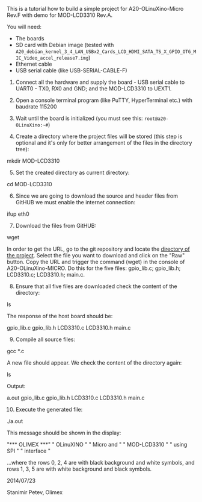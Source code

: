 This is a tutorial how to build a simple project for A20-OLinuXino-Micro Rev.F with demo for MOD-LCD3310 Rev.A.

You will need:

- The boards
- SD card with Debian image (tested with ``A20_debian_kernel_3_4_LAN_USBx2_Cards_LCD_HDMI_SATA_TS_X_GPIO_OTG_MIC_Video_accel_release7.img``)
- Ethernet cable
- USB serial cable (like USB-SERIAL-CABLE-F)

1. Connect all the hardware and supply the board - USB serial cable to UART0 - TX0, RX0 and GND; and the MOD-LCD3310 to UEXT1.

2. Open a console terminal program (like PuTTY, HyperTerminal etc.) with baudrate 115200

3. Wait until the board is initialized (you must see this: ``root@a20-OLinuXino:~#``)

4. Create a directory where the project files will be stored (this step is optional and it's only for better arrangement of the files in the directory tree):

  mkdir MOD-LCD3310

5. Set the created directory as current directory:

  cd MOD-LCD3310

6. Since we are going to download the source and header files from GitHUB we must enable the internet connection:

  ifup eth0

7. Download the files from GitHUB:

  wget <URL>

In order to get the URL, go to the git repository and locate the [directory of the project](https://github.com/OLIMEX/OLINUXINO/tree/master/SOFTWARE/A20/A20-OLinuXino-Micro%20with%20MOD-LCD3310).
Select the file you want to download and click on the "Raw" button.
Copy the URL and trigger the command (wget) in the console of A20-OLinuXino-MICRO.
Do this for the five files: gpio_lib.c; gpio_lib.h; LCD3310.c; LCD3310.h; main.c.

8. Ensure that all five files are downloaded check the content of the directory:

  ls

The response of the host board should be:

  gpio_lib.c  gpio_lib.h  LCD3310.c  LCD3310.h  main.c

9. Compile all source files:

  gcc *.c

A new file should appear.
We check the content of the directory again:

  ls

Output:

  a.out  gpio_lib.c  gpio_lib.h  LCD3310.c  LCD3310.h  main.c

10. Execute the generated file:

  ./a.out

This message should be shown in the display:

  "*** OLIMEX ***"
  "  OLinuXINO   "
  "  Micro and   "
  "  MOD-LCD3310 "
  "  using SPI   "
  "  interface   "

...where the rows 0, 2, 4 are with black background and white symbols, and rows 1, 3, 5 are with white background and black symbols.

2014/07/23

Stanimir Petev, Olimex
